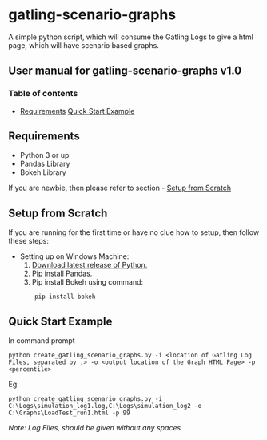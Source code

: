 # gatling-scenario-graphs
A simple python script, which will consume the Gatling Logs to give a html page, which will have scenario based graphs.

## User manual for gatling-scenario-graphs v1.0

### Table of contents
- [Requirements](https://github.com/Navdit/gatling-scenario-graphs/blob/master/README.md#Requirements)
[Quick Start Example](https://github.com/Navdit/gatling-scenario-graphs/blob/master/README.md#quick-start-example)
    

## Requirements
- Python 3 or up
- Pandas Library
- Bokeh Library

If you are newbie, then please refer to section - [Setup from Scratch](https://github.com/Navdit/gatling-scenario-graphs/blob/master/README.md#setup-from-scratch)

## Setup from Scratch

If you are running for the first time or have no clue how to setup, then follow these steps:

 - Setting up on Windows Machine:
    1. [Download latest release of Python.](https://www.python.org/downloads/windows/)
    2. [Pip install Pandas.](https://stackoverflow.com/questions/42907331/how-to-install-pandas-from-pip-on-windows-cmd)
    3. Pip install Bokeh using command:
    ```
        pip install bokeh
    ```

## Quick Start Example
In command prompt 

```
python create_gatling_scenario_graphs.py -i <location of Gatling Log Files, separated by ,> -o <output location of the Graph HTML Page> -p <percentile>
```
Eg:
``` DOS 
python create_gatling_scenario_graphs.py -i C:\Logs\simulation_log1.log,C:\Logs\simulation_log2 -o C:\Graphs\LoadTest_run1.html -p 99
```

*Note: Log Files, should be given without any spaces*
